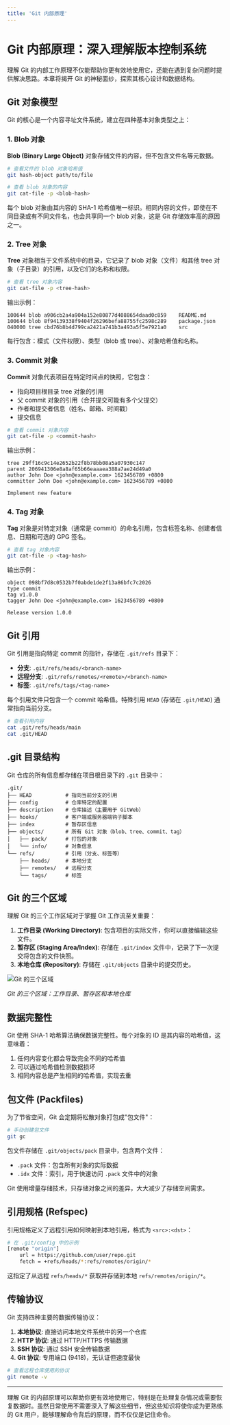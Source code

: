 ```yaml
---
title: 'Git 内部原理'
---
```


# Git 内部原理：深入理解版本控制系统

理解 Git 的内部工作原理不仅能帮助你更有效地使用它，还能在遇到复杂问题时提供解决思路。本章将揭开 Git 的神秘面纱，探索其核心设计和数据结构。

## Git 对象模型

Git 的核心是一个内容寻址文件系统，建立在四种基本对象类型之上：

### 1. Blob 对象

**Blob (Binary Large Object)** 对象存储文件的内容，但不包含文件名等元数据。

```bash
# 查看文件的 blob 对象哈希值
git hash-object path/to/file

# 查看 blob 对象的内容
git cat-file -p <blob-hash>
```

每个 blob 对象由其内容的 SHA-1 哈希值唯一标识。相同内容的文件，即使在不同目录或有不同文件名，也会共享同一个 blob 对象，这是 Git 存储效率高的原因之一。

### 2. Tree 对象

**Tree** 对象相当于文件系统中的目录，它记录了 blob 对象（文件）和其他 tree 对象（子目录）的引用，以及它们的名称和权限。

```bash
# 查看 tree 对象内容
git cat-file -p <tree-hash>
```

输出示例：
```
100644 blob a906cb2a4a904a152e80877d4088654daad0c859    README.md
100644 blob 8f94139338f9404f26296befa88755fc2598c289    package.json
040000 tree cbd76b8b4d799ca2421a741b3a493a5f5e7921a0    src
```

每行包含：模式（文件权限）、类型（blob 或 tree）、对象哈希值和名称。

### 3. Commit 对象

**Commit** 对象代表项目在特定时间点的快照，它包含：

- 指向项目根目录 tree 对象的引用
- 父 commit 对象的引用（合并提交可能有多个父提交）
- 作者和提交者信息（姓名、邮箱、时间戳）
- 提交信息

```bash
# 查看 commit 对象内容
git cat-file -p <commit-hash>
```

输出示例：
```
tree 29ff16c9c14e2652b22f8b78bb08a5a07930c147
parent 206941306e8a8af65b66eaaaea388a7ae24d49a0
author John Doe <john@example.com> 1623456789 +0800
committer John Doe <john@example.com> 1623456789 +0800

Implement new feature
```

### 4. Tag 对象

**Tag** 对象是对特定对象（通常是 commit）的命名引用，包含标签名称、创建者信息、日期和可选的 GPG 签名。

```bash
# 查看 tag 对象内容
git cat-file -p <tag-hash>
```

输出示例：
```
object 098bf7d8c0532b7f0abde1de2f13a86bfc7c2026
type commit
tag v1.0.0
tagger John Doe <john@example.com> 1623456789 +0800

Release version 1.0.0
```

## Git 引用

Git 引用是指向特定 commit 的指针，存储在 `.git/refs` 目录下：

- **分支**: `.git/refs/heads/<branch-name>`
- **远程分支**: `.git/refs/remotes/<remote>/<branch-name>`
- **标签**: `.git/refs/tags/<tag-name>`

每个引用文件只包含一个 commit 哈希值。特殊引用 `HEAD` (存储在 `.git/HEAD`) 通常指向当前分支。

```bash
# 查看引用内容
cat .git/refs/heads/main
cat .git/HEAD
```

## .git 目录结构

Git 仓库的所有信息都存储在项目根目录下的 `.git` 目录中：

```
.git/
├── HEAD           # 指向当前分支的引用
├── config         # 仓库特定的配置
├── description    # 仓库描述（主要用于 GitWeb）
├── hooks/         # 客户端或服务器端钩子脚本
├── index          # 暂存区信息
├── objects/       # 所有 Git 对象（blob、tree、commit、tag）
│   ├── pack/      # 打包的对象
│   └── info/      # 对象信息
└── refs/          # 引用（分支、标签等）
    ├── heads/     # 本地分支
    ├── remotes/   # 远程分支
    └── tags/      # 标签
```

## Git 的三个区域

理解 Git 的三个工作区域对于掌握 Git 工作流至关重要：

1. **工作目录 (Working Directory)**: 包含项目的实际文件，你可以直接编辑这些文件。
2. **暂存区 (Staging Area/Index)**: 存储在 `.git/index` 文件中，记录了下一次提交将包含的文件快照。
3. **本地仓库 (Repository)**: 存储在 `.git/objects` 目录中的提交历史。

![Git 的三个区域](../images/git-tutorial/git-three-areas.png)

*Git 的三个区域：工作目录、暂存区和本地仓库*

## 数据完整性

Git 使用 SHA-1 哈希算法确保数据完整性。每个对象的 ID 是其内容的哈希值，这意味着：

1. 任何内容变化都会导致完全不同的哈希值
2. 可以通过哈希值检测数据损坏
3. 相同内容总是产生相同的哈希值，实现去重

## 包文件 (Packfiles)

为了节省空间，Git 会定期将松散对象打包成"包文件"：

```bash
# 手动创建包文件
git gc
```

包文件存储在 `.git/objects/pack` 目录中，包含两个文件：
- `.pack` 文件：包含所有对象的实际数据
- `.idx` 文件：索引，用于快速访问 `.pack` 文件中的对象

Git 使用增量存储技术，只存储对象之间的差异，大大减少了存储空间需求。

## 引用规格 (Refspec)

引用规格定义了远程引用如何映射到本地引用，格式为 `<src>:<dst>`：

```bash
# 在 .git/config 中的示例
[remote "origin"]
    url = https://github.com/user/repo.git
    fetch = +refs/heads/*:refs/remotes/origin/*
```

这指定了从远程 `refs/heads/*` 获取并存储到本地 `refs/remotes/origin/*`。

## 传输协议

Git 支持四种主要的数据传输协议：

1. **本地协议**: 直接访问本地文件系统中的另一个仓库
2. **HTTP 协议**: 通过 HTTP/HTTPS 传输数据
3. **SSH 协议**: 通过 SSH 安全传输数据
4. **Git 协议**: 专用端口 (9418)，无认证但速度最快

```bash
# 查看远程仓库使用的协议
git remote -v
```

---

理解 Git 的内部原理可以帮助你更有效地使用它，特别是在处理复杂情况或需要恢复数据时。虽然日常使用不需要深入了解这些细节，但这些知识将使你成为更熟练的 Git 用户，能够理解命令背后的原理，而不仅仅是记住命令。